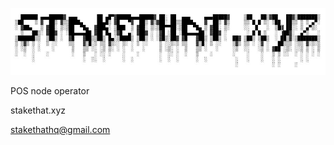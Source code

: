 ![stakethat.xyz](https://github.com/stakethat/stakethat.github.io/blob/master/stakethat.jpg)

POS node operator

stakethat.xyz

stakethathq@gmail.com
